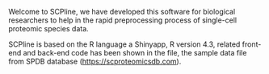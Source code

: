 Welcome to SCPline, we have developed this software for biological researchers to help in the rapid preprocessing process of single-cell proteomic species data.



SCPline is based on the R language a Shinyapp, R version 4.3, related front-end and back-end code has been shown in the file, the sample data file from SPDB database (https://scproteomicsdb.com).
